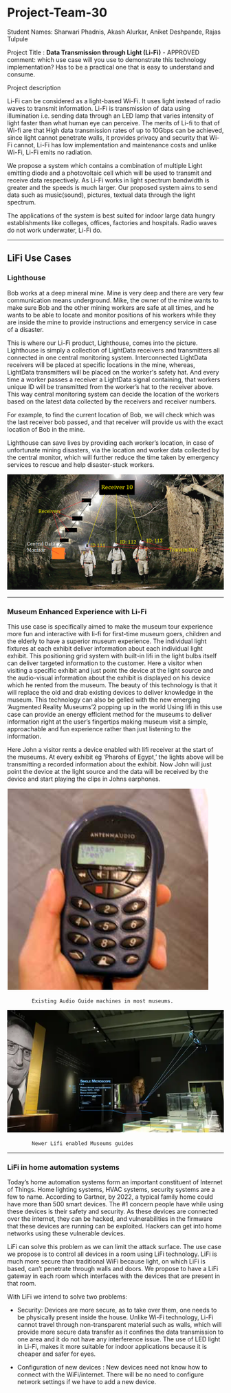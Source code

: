 # Project-Team-30

Student Names: Sharwari Phadnis, Akash Alurkar, Aniket Deshpande, Rajas Tulpule

Project Title :
**Data Transmission through Light (Li-Fi)**   - APPROVED
comment: which use case will you use to demonstrate this technology implementation? Has to be a practical one that is easy to understand and consume. 

Project description

Li-Fi can be considered as a light-based Wi-Fi. It uses light instead of radio waves to transmit information. Li-Fi is transmission of data using illumination i.e. sending data through an LED lamp that varies intensity of light faster than what human eye can perceive. The merits of Li-fi to that of Wi-fi are that High data transmission rates of up to 10Gbps can be achieved, since light cannot penetrate walls, it provides privacy and security that Wi-Fi cannot, Li-Fi has low implementation and maintenance costs and unlike Wi-Fi, Li-Fi emits no radiation.

We propose a system which contains a combination of multiple Light emitting diode and a photovoltaic cell which will be used to transmit and receive data respectively. As Li-Fi works in light spectrum bandwidth is greater and the speeds is much larger. Our proposed system aims to send data such as music(sound), pictures, textual data through the light spectrum.

The applications of the system is best suited for indoor large data hungry establishments like colleges, offices, factories and hospitals. Radio waves do not work underwater, Li-Fi do.

------------------------------------------------------------------------------------------------------------------------------

## **LiFi Use Cases**

### **Lighthouse**

Bob works at a deep mineral mine. Mine is very deep and there are very few communication means underground. Mike, the owner of the mine wants to make sure Bob and the other mining workers are safe at all times, and he wants to be able to locate and monitor positions of his workers while they are inside the mine to provide instructions and emergency service in case of a disaster.
    
This is where our Li-Fi product, Lighthouse, comes into the picture. Lighthouse is simply a collection of LightData receivers and transmitters all connected in one central monitoring system. Interconnected LightData receivers will be placed at specific locations in the mine, whereas, LightData transmitters will be placed on the worker's safety hat. And every time a worker passes a receiver a LightData signal containing, that workers unique ID will be transmitted from the worker’s hat to the receiver above. This way central monitoring system can decide the location of the workers based on the latest data collected by the receivers and receiver numbers.

For example, to find the current location of Bob, we will check which was the last receiver bob passed, and that receiver will provide us with the exact location of Bob in the mine.

Lighthouse can save lives by providing each worker’s location, in case of unfortunate mining disasters, via the location and worker data collected by the central monitor, which will further reduce the time taken by emergency services to rescue and help disaster-stuck workers.


![GitHub Webhook](./images/mine.png)


------------------------------------------------------------------------------------------------------------------------------


### **Museum Enhanced Experience with Li-Fi**

This use case is specifically aimed to make the museum tour experience more fun and interactive with li-fi for first-time museum goers, children and the elderly to have a superior museum experience. The individual light fixtures at each exhibit deliver information about each individual light exhibit. This positioning grid system with built-in lifi in the light bulbs itself can deliver targeted information to the customer. Here a visitor when visiting a specific exhibit and just point the device at the light source and the audio-visual information about the exhibit is displayed on his device which he rented from the museum. The beauty of this technology is that it will replace the old and drab existing devices to deliver knowledge in the museum. This technology can also be gelled with the new emerging ‘Augmented Reality Museums’2 popping up in the world Using lifi in this use case can provide an energy efficient method for the museums to deliver information right at the user’s fingertips making museum visit a simple, approachable and fun experience rather than just listening to the information.

Here John a visitor rents a device enabled with lifi receiver at the start of the museums. At every exhibit eg ‘Pharohs of Egypt,’ the lights above will be transmitting a recorded information about the exhibit. Now John will just point the device at the light source and the data will be received by the device and start playing the clips in Johns earphones. 


![GitHub Webhook](./images/museum1.png)


			Existing Audio Guide machines in most museums.
			
			
			
			

![GitHub Webhook](./images/museum2.png)

			Newer Lifi enabled Museums guides 






















------------------------------------------------------------------------------------------------------------------------------

### **LiFi in home automation systems**

Today’s home automation systems form an important constituent of Internet of Things. Home lighting systems, HVAC systems, security systems are a few to name. According to Gartner, by 2022, a typical family home could have more than 500 smart devices.
The #1 concern people have while using these devices is their safety and security. As these devices are connected over the internet, they can be hacked, and vulnerabilities in the firmware that these devices are running can be exploited. Hackers can get into home networks using these vulnerable devices.

LiFi can solve this problem as we can limit the attack surface. The use case we propose is to control all devices in a room using LiFi technology. LiFi is much more secure than traditional WiFi because light, on which LiFi is based, can’t penetrate through walls and doors. We propose to have a LiFi gateway in each room which interfaces with the devices that are present in that room.


With LiFi we intend to solve two problems:

- Security: Devices are more secure, as to take over them, one needs to be physically present inside the house. Unlike Wi-Fi technology, Li-Fi cannot travel through non-transparent material such as walls, which will provide more secure data transfer as it confines the data transmission to one area and it do not have any interference issue. The use of LED light in Li-Fi, makes it  more  suitable  for  indoor  applications  because  it  is cheaper and safer for eyes.


- Configuration of new devices : New devices need not know how to connect with the WiFi/internet. There will be no need to configure network settings if we have to add a new device.



